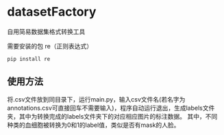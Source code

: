 # datasetFactory

自用简易数据集格式转换工具

需要安装的包 re（正则表达式）

```
pip install re
```

## 使用方法

将.csv文件放到同目录下，运行main.py，输入csv文件名(若名字为annotations.csv可直接回车不需要输入)，程序自动运行退出，生成labels文件夹，其中为转换完成的labels文件夹下的对应相应图片的标注数据。
其中，不同种类的血细胞被转换为0和1的label值，类似是否有mask的人脸。
